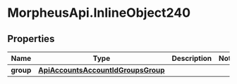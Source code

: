 # MorpheusApi.InlineObject240

## Properties

Name | Type | Description | Notes
------------ | ------------- | ------------- | -------------
**group** | [**ApiAccountsAccountIdGroupsGroup**](ApiAccountsAccountIdGroupsGroup.md) |  | 


